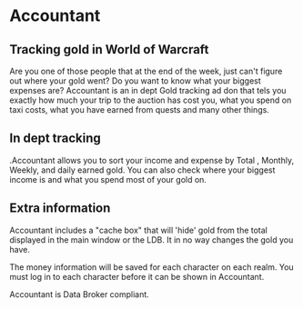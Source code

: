 # Accountant #
## Tracking gold in World of Warcraft ##

Are you one of those people that at the end of the week, just can't figure out where your gold went?
Do you want to know what your biggest expenses are?
Accountant is an in dept Gold tracking ad don that tels you exactly how much your trip to the auction has cost you, what you spend on taxi costs, what you have earned from quests and many other things.

## In dept tracking ##

.Accountant allows you to sort your income and expense by Total , Monthly, Weekly, and daily earned gold.
You can also check where your biggest income is and what you spend most of your gold on.


## Extra information ##

Accountant includes a "cache box" that will 'hide' gold from the total displayed in the main window or the LDB. It in no way changes the gold you have.

The money information will be saved for each character on each realm. You must log in to each character before it can be shown in Accountant.

Accountant is Data Broker compliant.